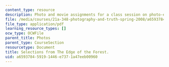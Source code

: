 ```yaml
---
content_type: resource
description: Photo and movie assignments for a class session on photo-essays and photo-ethnography.
file: /media/courses/21a-348-photography-and-truth-spring-2008/a659378459191446e7371a47eeb00960_MIT21A_348S08_forest.pdf
file_type: application/pdf
learning_resource_types: []
ocw_type: OCWFile
parent_title: Photos
parent_type: CourseSection
resourcetype: Document
title: Selections from The Edge of the Forest.
uid: a6593784-5919-1446-e737-1a47eeb00960
---
```

